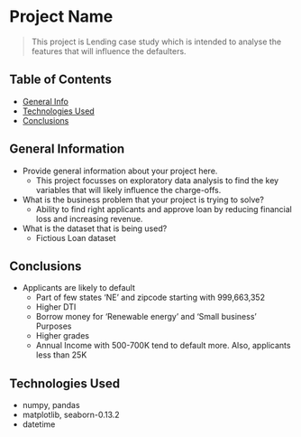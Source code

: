 # Project Name
> This project is  Lending case study which is intended to analyse the features that will influence the defaulters.


## Table of Contents
* [General Info](#general-information)
* [Technologies Used](#technologies-used)
* [Conclusions](#conclusions)


<!-- You can include any other section that is pertinent to your problem -->

## General Information
- Provide general information about your project here.
  - This project focusses on exploratory data analysis to find the key variables that will likely influence the charge-offs.
- What is the business problem that your project is trying to solve?
  - Ability to find right applicants and approve loan by reducing financial loss and increasing revenue.
- What is the dataset that is being used?
  - Fictious Loan dataset

<!-- You don't have to answer all the questions - just the ones relevant to your project. -->

## Conclusions
- Applicants are likely to default 
  - Part of few states ‘NE’ and zipcode starting with 999,663,352
  - Higher DTI 
  - Borrow money for ‘Renewable energy’ and ‘Small business’ Purposes
  - Higher grades 
  - Annual Income with 500-700K tend to default more. Also, applicants less than 25K


<!-- You don't have to answer all the questions - just the ones relevant to your project. -->


## Technologies Used
- numpy, pandas
- matplotlib, seaborn-0.13.2
- datetime





<!-- Optional -->
<!-- ## License -->
<!-- This project is open source and available under the [... License](). -->

<!-- You don't have to include all sections - just the one's relevant to your project -->

